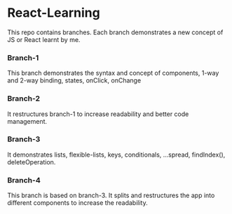 # React-Learning
This repo contains branches. Each branch demonstrates a new concept of JS or React learnt by me.
### Branch-1
This branch demonstrates the syntax and concept of components, 1-way and 2-way binding, states, onClick, onChange
### Branch-2
It restructures branch-1 to increase readability and better code management.
### Branch-3
It demonstrates lists, flexible-lists, keys, conditionals, ...spread, findIndex(), deleteOperation.
### Branch-4
This branch is based on branch-3. It splits and restructures the app into different components to increase the readability.
